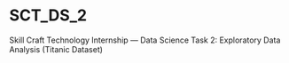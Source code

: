 # SCT_DS_2
Skill Craft Technology Internship — Data Science Task 2: Exploratory Data Analysis (Titanic Dataset)
